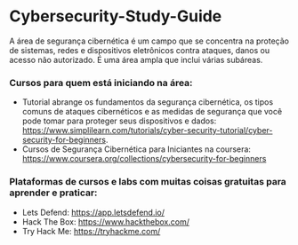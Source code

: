 # Cybersecurity-Study-Guide

A área de segurança cibernética é um campo que se concentra na proteção de sistemas, redes e dispositivos eletrônicos contra ataques, danos ou acesso não autorizado. É uma área ampla que inclui várias subáreas. 

### Cursos para quem está iniciando na área:

- Tutorial abrange os fundamentos da segurança cibernética, os tipos comuns de ataques cibernéticos e as medidas de segurança que você pode tomar para proteger seus dispositivos e dados: https://www.simplilearn.com/tutorials/cyber-security-tutorial/cyber-security-for-beginners.
- Cursos de Segurança Cibernética para Iniciantes na coursera: https://www.coursera.org/collections/cybersecurity-for-beginners

### Plataformas de cursos e labs com muitas coisas gratuitas para aprender e praticar: 

- Lets Defend: https://app.letsdefend.io/
- Hack The Box: https://www.hackthebox.com/
- Try Hack Me: https://tryhackme.com/


